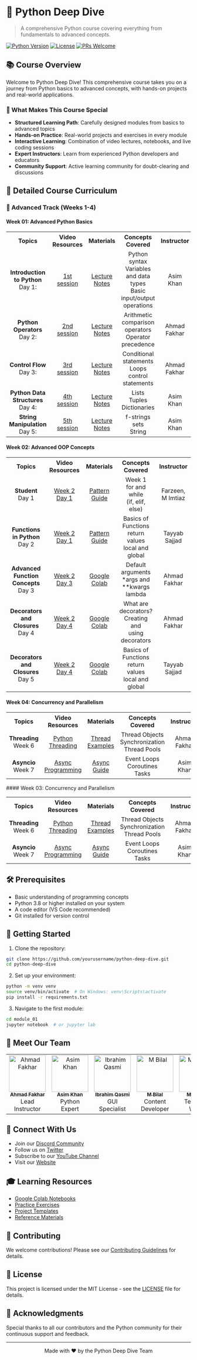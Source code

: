# 🐍 Python Deep Dive

> A comprehensive Python course covering everything from fundamentals to advanced concepts.

[![Python Version](https://img.shields.io/badge/Python-3.8%2B-blue.svg)](https://www.python.org/downloads/)
[![License](https://img.shields.io/badge/License-MIT-green.svg)](LICENSE)
[![PRs Welcome](https://img.shields.io/badge/PRs-welcome-brightgreen.svg)](CONTRIBUTING.md)

## 📚 Course Overview

Welcome to Python Deep Dive! This comprehensive course takes you on a journey from Python basics to advanced concepts, with hands-on projects and real-world applications.

### 🎯 What Makes This Course Special

- **Structured Learning Path**: Carefully designed modules from basics to advanced topics
- **Hands-on Practice**: Real-world projects and exercises in every module
- **Interactive Learning**: Combination of video lectures, notebooks, and live coding sessions
- **Expert Instructors**: Learn from experienced Python developers and educators
- **Community Support**: Active learning community for doubt-clearing and discussions

## 📖 Detailed Course Curriculum

### 🚀 Advanced Track (Weeks 1-4)

#### Week 01: Advanced Python Basics
<table>
    <tbody>
        <tr>
            <th>Topics</th>
            <th>Video Resources</th>
            <th>Materials</th>
            <th>Concepts Covered</th>
            <th>Instructor</th>
        </tr>
        <tr>
            <td align="center"><b>Introduction to Python</b></br>Day 1: </td>
            <td align="center"><a href="https://www.facebook.com/iCodeguru/videos/2816555218526600/">1st session</a></td>
            <td align="center"><a href="https://colab.research.google.com/drive/1eism1ZFhi50xwmOsXwFk_sC1Zr4X8hEB?usp=sharing">Lecture Notes</a></td>
            <td align="center">Python syntax</br>Variables and data types</br>Basic input/output operations</td>
            <td align="center">Asim Khan</td>
        </tr>
        <tr>
            <td align="center"><b>Python Operators</b></br>Day 2: </td>
            <td align="center"><a href="https://www.facebook.com/iCodeguru/videos/548941964729383">2nd session</a></td>
            <td align="center"><a href="#">Lecture Notes</a></td>
            <td align="center">Arithmetic</br>comparison operators</br>Operator precedence</td>
            <td align="center">Ahmad Fakhar</td>
        </tr>        
        <tr>
            <td align="center"><b>Control Flow</b></br>Day 3: </td>
            <td align="center"><a href="https://www.facebook.com/iCodeguru/videos/1665413234020809">3rd session</a></td>
            <td align="center"><a href="#">Lecture Notes</a></td>
            <td align="center">Conditional statements</br>Loops</br>control statements</td>
            <td align="center">Ahmad Fakhar</td>
        </tr>        
        <tr>
            <td align="center"><b>Python Data Structures</b></br>Day 4: </td>
            <td align="center"><a href="https://www.facebook.com/share/v/a99LxxChCq4ZFYBr/">4th session</a></td>
            <td align="center"><a href="#">Lecture Notes</a></td>
            <td align="center">Lists</br>Tuples</br>Dictionaries</td>
            <td align="center">Asim Khan</td>
        </tr>
        <tr>
            <td align="center"><b>String Manipulation</b></br>Day 5: </td>
            <td align="center"><a href="https://www.facebook.com/share/v/tocrUVggDbnid2dt/">5th session</a></td>
            <td align="center"><a href="#">Lecture Notes</a></td>
            <td align="center">f-strings</br>sets</br>String</td>
            <td align="center">Asim Khan</td>
        </tr>

</table>

#### Week 02: Advanced OOP Concepts
<table>
    <tbody>
        <tr>
            <th>Topics</th>
            <th>Video Resources</th>
            <th>Materials</th>
            <th>Concepts Covered</th>
            <th>Instructor</th>
        </tr>
        <tr>
            <td align="center"><b>Student</b></br>Day 1</td>
            <td align="center"><a href="https://www.facebook.com/share/v/12AxHcqxDaa/">Week 2 Day 1</a></td>
            <td align="center"><a href="#">Pattern Guide</a></td>
            <td align="center">Week 1</br>for and while</br>(if, elif, else)</td>
            <td align="center">Farzeen, M Imtiaz</td>
        </tr>
            <tr>
            <td align="center"><b>Functions in Python</b></br>Day 2</td>
            <td align="center"><a href="https://fb.watch/wXfwVrxqpQ/">Week 2 Day 1</a></td>
            <td align="center"><a href="https://www.facebook.com/share/v/12AxHcqxDaa/">Pattern Guide</a></td>
            <td align="center"> Basics of Functions</br> return values</br>local and global</td>
            <td align="center">Tayyab Sajjad</td>
        </tr>
            <tr>
            <td align="center"><b>Advanced Function Concepts</b></br>Day 3</td>
            <td align="center"><a href="https://www.facebook.com/share/v/1Cf8qVQtqf/">Week 2 Day 3</a></td>
            <td align="center"><a href="https://colab.research.google.com/drive/1oSs11bohtsYzx2UdLojjX83Wf68x8YOF?usp=sharing">Google Colab</a></td>
            <td align="center">Default arguments</br>*args and **kwargs</br>lambda</td>
            <td align="center">Ahmad Fakhar</td>
        </tr>
            <tr>
            <td align="center"><b>Decorators and Closures</b></br>Day 4</td>
            <td align="center"><a href="https://www.facebook.com/share/v/14nuM2P3SZ/">Week 2 Day 4</a></td>
            <td align="center"><a href="https://colab.research.google.com/drive/1oSs11bohtsYzx2UdLojjX83Wf68x8YOF?usp=sharing">Google Colab</a></td>
            <td align="center">What are decorators?</br>Creating and</br>using decorators</td>
            <td align="center">Ahmad Fakhar</td>
        </tr>
            <tr>
            <td align="center"><b> Decorators and Closures</b></br>Day 5</td>
            <td align="center"><a href="https://www.facebook.com/share/v/14nuM2P3SZ/">Week 2 Day 4</a></td>
            <td align="center"><a href="https://www.facebook.com/share/v/12AxHcqxDaa/">Google Colab</a></td>
            <td align="center"> Basics of Functions</br> return values</br>local and global</td>
            <td align="center">Tayyab Sajjad</td>
        </tr>
    </tbody>
</table>

#### Week 04: Concurrency and Parallelism
<table>
    <tbody>
        <tr>
            <th>Topics</th>
            <th>Video Resources</th>
            <th>Materials</th>
            <th>Concepts Covered</th>
            <th>Instructor</th>
        </tr>
        <tr>
            <td align="center"><b>Threading</b></br>Week 6</td>
            <td align="center"><a href="#">Python Threading</a></td>
            <td align="center"><a href="#">Thread Examples</a></td>
            <td align="center">Thread Objects</br>Synchronization</br>Thread Pools</td>
            <td align="center">Ahmad Fakhar</td>
        </tr>
        <tr>
            <td align="center"><b>Asyncio</b></br>Week 7</td>
            <td align="center"><a href="#">Async Programming</a></td>
            <td align="center"><a href="#">Async Guide</a></td>
            <td align="center">Event Loops</br>Coroutines</br>Tasks</td>
            <td align="center">Asim Khan</td>
        </tr>
    </tbody>
</table>
#### Week 03: Concurrency and Parallelism
<table>
    <tbody>
        <tr>
            <th>Topics</th>
            <th>Video Resources</th>
            <th>Materials</th>
            <th>Concepts Covered</th>
            <th>Instructor</th>
        </tr>
        <tr>
            <td align="center"><b>Threading</b></br>Week 6</td>
            <td align="center"><a href="#">Python Threading</a></td>
            <td align="center"><a href="#">Thread Examples</a></td>
            <td align="center">Thread Objects</br>Synchronization</br>Thread Pools</td>
            <td align="center">Ahmad Fakhar</td>
        </tr>
        <tr>
            <td align="center"><b>Asyncio</b></br>Week 7</td>
            <td align="center"><a href="#">Async Programming</a></td>
            <td align="center"><a href="#">Async Guide</a></td>
            <td align="center">Event Loops</br>Coroutines</br>Tasks</td>
            <td align="center">Asim Khan</td>
        </tr>
    </tbody>
</table>

## 🛠️ Prerequisites

- Basic understanding of programming concepts
- Python 3.8 or higher installed on your system
- A code editor (VS Code recommended)
- Git installed for version control

## 🚀 Getting Started

1. Clone the repository:
```bash
git clone https://github.com/yourusername/python-deep-dive.git
cd python-deep-dive
```

2. Set up your environment:
```bash
python -m venv venv
source venv/bin/activate  # On Windows: venv\Scripts\activate
pip install -r requirements.txt
```

3. Navigate to the first module:
```bash
cd module_01
jupyter notebook  # or jupyter lab
```

## 👥 Meet Our Team

<table align="center">
    <tr>
        <td align="center"><a href="https://github.com/Ahmad-Fakhar"><img src="https://avatars.githubusercontent.com/u/155258276?v=4" width="100px;" alt="Ahmad Fakhar"/><br/><sub><b>Ahmad Fakhar</b></sub></a><br/>Lead Instructor</td>
        <td align="center"><a href="https://github.com/Asimbaloch"><img src="https://avatars.githubusercontent.com/u/85347127?v=4" width="100px;" alt="Asim Khan"/><br/><sub><b>Asim Khan</b></sub></a><br/>Python Expert</td>
        <td align="center"><a href="https://github.com/muhammadibrahim313"><img src="https://avatars.githubusercontent.com/u/147333130?v=4" width="100px;" alt="Ibrahim Qasmi"/><br/><sub><b>Ibrahim Qasmi</b></sub></a><br/>GUI Specialist</td>
        <td align="center"><a href="https://github.com/bilal77511"><img src="https://avatars.githubusercontent.com/u/149602572?v=4" width="100px;" alt="M Bilal"/><br/><sub><b>M Bilal</b></sub></a><br/>Content Developer</td>
        <td align="center"><a href="https://github.com/mj-awad17/"><img src="https://avatars.githubusercontent.com/u/77524488?v=4" width="100px;" alt="M Jawad"/><br/><sub><b>M Jawad</b></sub></a><br/>Technical Writer</td>
    </tr>
</table>

## 📱 Connect With Us

- Join our [Discord Community](https://discord.gg/pythondeepive)
- Follow us on [Twitter](https://twitter.com/pythondeepive)
- Subscribe to our [YouTube Channel](https://youtube.com/pythondeepive)
- Visit our [Website](https://pythondeepive.community)

## 🎓 Learning Resources

- [Google Colab Notebooks](https://colab.research.google.com/notebooks/advanced-python)
- [Practice Exercises](./exercises)
- [Project Templates](./projects)
- [Reference Materials](./docs)

## 🤝 Contributing

We welcome contributions! Please see our [Contributing Guidelines](CONTRIBUTING.md) for details.

## 📄 License

This project is licensed under the MIT License - see the [LICENSE](LICENSE) file for details.

## 🙏 Acknowledgments

Special thanks to all our contributors and the Python community for their continuous support and feedback.

---
<p align="center">Made with ❤️ by the Python Deep Dive Team</p>
